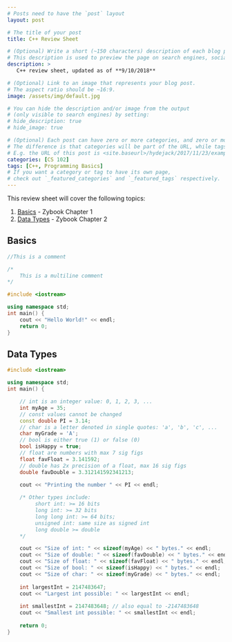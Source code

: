 ```yaml
---
# Posts need to have the `post` layout
layout: post

# The title of your post
title: C++ Review Sheet

# (Optional) Write a short (~150 characters) description of each blog post.
# This description is used to preview the page on search engines, social media, etc.
description: >
   C++ review sheet, updated as of **9/10/2018**

# (Optional) Link to an image that represents your blog post.
# The aspect ratio should be ~16:9.
image: /assets/img/default.jpg

# You can hide the description and/or image from the output
# (only visible to search engines) by setting:
# hide_description: true
# hide_image: true

# (Optional) Each post can have zero or more categories, and zero or more tags.
# The difference is that categories will be part of the URL, while tags will not.
# E.g. the URL of this post is <site.baseurl>/hydejack/2017/11/23/example-content/
categories: [CS 102]
tags: [C++, Programming Basics]
# If you want a category or tag to have its own page,
# check out `_featured_categories` and `_featured_tags` respectively.
---
```

This review sheet will cover the following topics:

1. [Basics](https://ramnauth.github.io/cs%20102/2018/09/11/cpp-I/#basics) - Zybook Chapter 1
2. [Data Types](https://ramnauth.github.io/cs%20102/2018/09/11/cpp-I/#data-types) - Zybook Chapter 2

## Basics

```cpp
//This is a comment

/*
    This is a multiline comment
*/

#include <iostream>

using namespace std;
int main() {
    cout << "Hello World!" << endl;
	return 0;
}
```

## Data Types

```cpp
#include <iostream>

using namespace std;
int main() {

    // int is an integer value: 0, 1, 2, 3, ...
    int myAge = 35;
    // const values cannot be changed
    const double PI = 3.14;
    // char is a letter denoted in single quotes: 'a', 'b', 'c', ...
    char myGrade = 'A';
    // bool is either true (1) or false (0)
    bool isHappy = true;
    // float are numbers with max 7 sig figs
    float favFloat = 3.141592;
    // double has 2x precision of a float, max 16 sig figs
    double favDouble = 3.312141592341213;
    
    cout << "Printing the number " << PI << endl;

    /* Other types include:
         short int: >= 16 bits
         long int: >= 32 bits
         long long int: >= 64 bits;
         unsigned int: same size as signed int
         long double >= double
    */

    cout << "Size of int: " << sizeof(myAge) << " bytes." << endl;
    cout << "Size of double: " << sizeof(favDouble) << " bytes." << endl;
    cout << "Size of float: " << sizeof(favFloat) << " bytes." << endl;
    cout << "Size of bool: " << sizeof(isHappy) << " bytes." << endl;
    cout << "Size of char: " << sizeof(myGrade) << " bytes." << endl;
    
    int largestInt = 2147483647;
    cout << "Largest int possible: " << largestInt << endl;
   
    int smallestInt = 2147483648; // also equal to -2147483648
    cout << "Smallest int possible: " << smallestInt << endl;
	
	return 0;
}
```